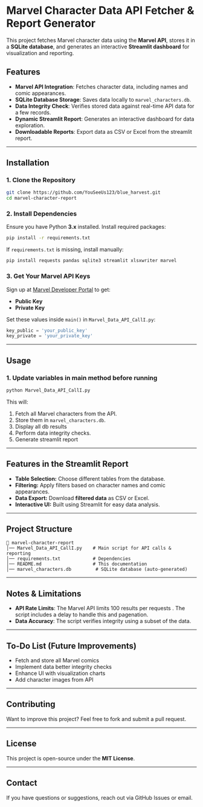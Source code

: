 # Marvel Character Data API Fetcher & Report Generator

This project fetches Marvel character data using the **Marvel API**, stores it in a **SQLite database**, and generates an interactive **Streamlit dashboard** for visualization and reporting.

## Features
- **Marvel API Integration**: Fetches character data, including names and comic appearances.
- **SQLite Database Storage**: Saves data locally to `marvel_characters.db`.
- **Data Integrity Check**: Verifies stored data against real-time API data for a few records.
- **Dynamic Streamlit Report**: Generates an interactive dashboard for data exploration.
- **Downloadable Reports**: Export data as CSV or Excel from the streamlit report.

---

## Installation
### 1. Clone the Repository
```sh
git clone https://github.com/YouSeeUs123/blue_harvest.git
cd marvel-character-report
```

### 2. Install Dependencies
Ensure you have Python **3.x** installed. Install required packages:
```sh
pip install -r requirements.txt
```
If `requirements.txt` is missing, install manually:
```sh
pip install requests pandas sqlite3 streamlit xlsxwriter marvel
```

### 3. Get Your Marvel API Keys
Sign up at [Marvel Developer Portal](https://developer.marvel.com/) to get:
- **Public Key**
- **Private Key**

Set these values inside `main()` in `Marvel_Data_API_CallI.py`:
```python
key_public = 'your_public_key'
key_private = 'your_private_key'
```

---

## Usage
### 1. Update variables in main method before running
```sh
python Marvel_Data_API_CallI.py
```
This will:
1. Fetch all Marvel characters from the API.
2. Store them in `marvel_characters.db`.
3. Display all db results
4. Perform data integrity checks.
5. Generate streamlit report

---

## Features in the Streamlit Report
- **Table Selection:** Choose different tables from the database.
- **Filtering:** Apply filters based on character names and comic appearances.
- **Data Export:** Download **filtered data** as CSV or Excel.
- **Interactive UI:** Built using Streamlit for easy data analysis.

---

## Project Structure
```
📂 marvel-character-report
│── Marvel_Data_API_CallI.py    # Main script for API calls & reporting
│── requirements.txt            # Dependencies
│── README.md                   # This documentation
│── marvel_characters.db         # SQLite database (auto-generated)
```

---

## Notes & Limitations
- **API Rate Limits**: The Marvel API limits 100 results per requests . The script includes a delay to handle this and pagenation.
- **Data Accuracy**: The script verifies integrity using a subset of the data.

---

## To-Do List (Future Improvements)
- Fetch and store all Marvel comics  
- Implement data better integrity checks  
- Enhance UI with visualization charts  
- Add character images from API  

---

## Contributing
Want to improve this project? Feel free to fork and submit a pull request.

---

## License
This project is open-source under the **MIT License**.

---

## Contact
If you have questions or suggestions, reach out via GitHub Issues or email.

